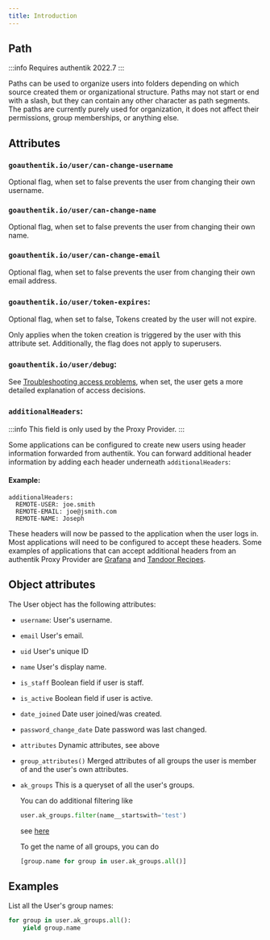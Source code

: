 ```yaml
---
title: Introduction
---
```


## Path

:::info
Requires authentik 2022.7
:::

Paths can be used to organize users into folders depending on which source created them or organizational structure. Paths may not start or end with a slash, but they can contain any other character as path segments. The paths are currently purely used for organization, it does not affect their permissions, group memberships, or anything else.

## Attributes

### `goauthentik.io/user/can-change-username`

Optional flag, when set to false prevents the user from changing their own username.

### `goauthentik.io/user/can-change-name`

Optional flag, when set to false prevents the user from changing their own name.

### `goauthentik.io/user/can-change-email`

Optional flag, when set to false prevents the user from changing their own email address.

### `goauthentik.io/user/token-expires`:

Optional flag, when set to false, Tokens created by the user will not expire.

Only applies when the token creation is triggered by the user with this attribute set. Additionally, the flag does not apply to superusers.

### `goauthentik.io/user/debug`:

See [Troubleshooting access problems](../troubleshooting/access.md), when set, the user gets a more detailed explanation of access decisions.

### `additionalHeaders`:

:::info
This field is only used by the Proxy Provider.
:::

Some applications can be configured to create new users using header information forwarded from authentik. You can forward additional header information by adding each header
underneath `additionalHeaders`:

#### Example:

```
additionalHeaders:
  REMOTE-USER: joe.smith
  REMOTE-EMAIL: joe@jsmith.com
  REMOTE-NAME: Joseph
```

These headers will now be passed to the application when the user logs in. Most applications will need to be configured to accept these headers. Some examples of applications that can accept additional headers from an authentik Proxy Provider are [Grafana](https://grafana.com/docs/grafana/latest/auth/auth-proxy/) and [Tandoor Recipes](https://docs.tandoor.dev/features/authentication/).

## Object attributes

The User object has the following attributes:

-   `username`: User's username.
-   `email` User's email.
-   `uid` User's unique ID
-   `name` User's display name.
-   `is_staff` Boolean field if user is staff.
-   `is_active` Boolean field if user is active.
-   `date_joined` Date user joined/was created.
-   `password_change_date` Date password was last changed.
-   `attributes` Dynamic attributes, see above
-   `group_attributes()` Merged attributes of all groups the user is member of and the user's own attributes.
-   `ak_groups` This is a queryset of all the user's groups.

    You can do additional filtering like

    ```python
    user.ak_groups.filter(name__startswith='test')
    ```

    see [here](https://docs.djangoproject.com/en/3.1/ref/models/querysets/#id4)

    To get the name of all groups, you can do

    ```python
    [group.name for group in user.ak_groups.all()]
    ```

## Examples

List all the User's group names:

```python
for group in user.ak_groups.all():
    yield group.name
```
